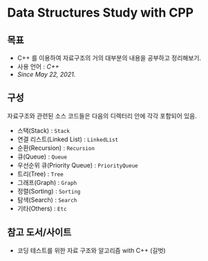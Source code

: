 # Data Structures Study with CPP

## 목표
- C++ 를 이용하여 자료구조의 거의 대부분의 내용을 공부하고 정리해보기.
- 사용 언어 : *C++*
- *Since May 22, 2021.*

## 구성

자료구조와 관련된 소스 코드들은 다음의 디렉터리 안에 각각 포함되어 있음.

- 스택(Stack) : `Stack`
- 연결 리스트(Linked List) : `LinkedList`
- 순환(Recursion) : `Recursion`
- 큐(Queue) : `Queue`
- 우선순위 큐(Priority Queue) : `PriorityQueue`
- 트리(Tree) : `Tree`
- 그래프(Graph) : `Graph`
- 정렬(Sorting) : `Sorting`
- 탐색(Search) : `Search`
- 기타(Others) : `Etc`

## 참고 도서/사이트
- 코딩 테스트를 위한 자료 구조와 알고리즘 with C++ (길벗)
